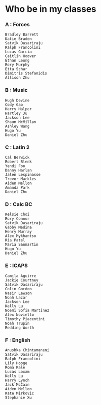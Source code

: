 # Who be in my classes

###  A : Forces

    Bradley Barrett
    Katie Braden
    Satvik Dasariraju
    Ralph Francolini
    Lucas Garcia
    Caitlin Hoover
    Ethan Leung
    Rory Murphy
    Etta Schar
    Dimitris Stefanidis
    Allison Zhu

###  B : Music

    Hugh Devine
    Cody Gao
    Harry Halper
    Hartley Ju
    Jackson Lee
    Shaun McMillan
    Ashley Wang
    Hugo Yu
    Daniel Zhu

###  C : Latin 2

    Cal Berwick
    Robert Blenk
    Yendi Foo
    Danny Harlan
    Jalen Lespinasse
    Trevor Mackles
    Aiden Mellon
    Amanda Park
    Daniel Zhu

###  D : Calc BC

    Kelsie Choi
    Rory Connor
    Satvik Dasariraju
    Gabby Medina
    Henry Murray
    Alex Mykhantso
    Ria Patel
    Maria Sanmartin
    Hugo Yu
    Daniel Zhu

###  E : ICAPS

    Camila Aguirre
    Jackie Courtney
    Satvik Dasariraju
    Colin Gordon
    Nasir Lawson
    Noah Lazar
    Jackson Lee
    Kelly Lu
    Noemi Sofia Martinez
    Alex Noviello
    Timothy Piacentini
    Noah Trupin
    Redding Worth

###  F : English

    Anushka Chintamaneni
    Satvik Dasariraju
    Ralph Francolini
    Lily Hooge
    Roma Kale
    Lucas Loxam
    Kelly Lu
    Harry Lynch
    Jack McCain
    Aiden Mellon
    Kate Mirkovic
    Stephanie Xu